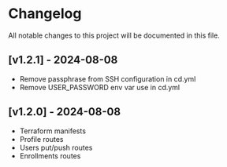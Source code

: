 # Changelog

All notable changes to this project will be documented in this file.

## [v1.2.1] - 2024-08-08

- Remove passphrase from SSH configuration in cd.yml
- Remove USER_PASSWORD env var use in cd.yml

## [v1.2.0] - 2024-08-08

- Terraform manifests
- Profile routes
- Users put/push routes
- Enrollments routes
